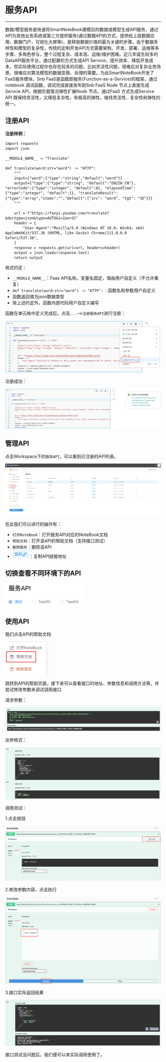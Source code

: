 # 服务API
---
<!-- 需精简： -->

数据/模型服务是快速将SmartNoteBook建模后的数据或模型生成API服务，通过API为其他业务系统或第三方提供服务(通过数据API的方式，提供给上层数据应用、数据门户，可视化大屏等)，是释放数据价值的最为关键的步骤。由于数据多样性和模型的复杂性，传统的定制开发API方式需要架构、开发、部署、运维等多步骤、多角色参与，整个过程复杂、成本高、运维/维护困难。近几年诞生较多的DataAPI服务平台，通过配置的方式生成API Service，提升效率、降低开发成本，但实际使用过程中也存在较多的问题，比如灵活性问题，很难应对复杂业务场景、很难应对算法模型的数据变换、处理的需要。为此SmartNoteBook开发了FaaS服务模块，Snb FaaS是函数即服务(Function-as-a-Service)的框架，通过notebook 调试函数，调试完成直接发布到Snb FaaS Node 节点上直接生成Servcie API，根据负载情况弹性扩展Node 节点。通过FaaS 方式生成Service API 既保持灵活性，又降低复杂性，有极高的弹性，维持灵活性、复杂性和弹性的统一。

## 注册API

**注册样例：**

```
import requests
import json

__MODULE_NAME__ = "Translate"

def translate(word:str="word") -> "HTTP":
    """
    input={"word":{"type":"string","default":"word"}}
    output={"type":{"type":"string", "default":"EN2ZH_CN"}, "errorCode":{"type":"integer", "default":0}, "elapsedTime":{"type":"integer", "default":1}, "translateResult":{"type":"array","items":"","default":{"src": "word", "tgt": "词"}}}
    """

    url = f"https://fanyi.youdao.com/translate?&doctype=json&type=AUTO&i={word}"
    header = {
        "User-Agent":"Mozilla/5.0 (Windows NT 10.0; Win64; x64) AppleWebKit/537.36 (KHTML, like Gecko) Chrome/111.0.0.0 Safari/537.36",
    }
    response = requests.get(url=url, headers=header)
    output = json.loads(response.text)
    return output
```

格式约定：

* `__MODULE_NAME__`：Faas API名称。变量名固定，值由用户自定义（不允许重复）
* `def translate(word:str="word") -> "HTTP": `: 函数名和参数用户自定义
* 函数返回值为json数据类型
* 除上述约定外，函数内部代码用户自定义编写

函数在单元格中定义完成后，点击`...`-->`注册服务API`进行注册：

![图 1](../images/fass_reg.png)  

注册成功：

![图 2](../images/fass_reg_succ.png)  

## 管理API

点击Workspace下的`服务API`，可以看到已注册的API列表。

![图 3](../images/apilist.png)  

在此我们可以进行的操作有：

- `打开NoteBook`：打开服务API对应的NoteBook文档
- `帮助文档`：打开该API的帮助文档（支持接口测试）
- `删除服务`：删除该API
- <img src="../images/copy.png"  style="display: inline-block;" />：复制API链接地址

## 切换查看不同环境下的API

![图 5](../images/diffnodeapi.png)  

## 使用API

我们点击API的帮助文档

![图 6](../images/helpdoc.png)  

跳转到API的帮助页面，接下来可以查看接口的地址、参数信息和调用方法等，并尝试修改参数来调试调用接口

请求参数：

![图 7](../images/input.png)  

出参格式：

![图 8](../images/output.png)  

调用测试：

1.点击按钮

![图 9](../images/testitout.png)  

2.修改参数内容，点击执行

![图 10](../images/editcontent.png)  

3.接口实际返回结果

![图 11](../images/response.png)  

接口测试没问题后，我们便可以来实际调用使用了。